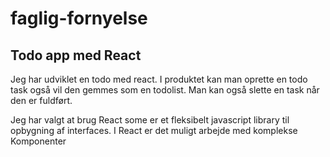 # faglig-fornyelse

## Todo app med React

Jeg har udviklet en todo med react. I produktet kan man oprette en todo task også vil den gemmes som en todolist. Man kan også slette en task når den er fuldført.

Jeg har valgt at brug React some er et fleksibelt javascript library til opbygning af interfaces. I React er det muligt arbejde med komplekse Komponenter
